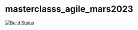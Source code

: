 # masterclasss_agile_mars2023
[![Build Status](https://dev.azure.com/sandratchoubouaz500/Configuring%20Agent%20Pools%20and%20Understanding%20Pipeline%20Styles/_apis/build/status/PartsUnlimited%20(1)?branchName=master)](https://dev.azure.com/sandratchoubouaz500/Configuring%20Agent%20Pools%20and%20Understanding%20Pipeline%20Styles/_build/latest?definitionId=2&branchName=master)
